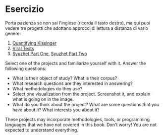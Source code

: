 # Esercizio

Porta pazienza se non sai l'inglese (ricorda il tasto destro), ma qui puoi vedere tre progetti che adottano approcci di lettura a distanza di vario genere:

1. [Quantifying Kissinger](https://blog.quantifyingkissinger.com)
2. [Viral Texts](http://viraltexts.org)
3. [Syuzhet Part One](http://www.matthewjockers.net/2015/02/02/syuzhet/), [Syuzhet Part Two](http://www.matthewjockers.net/2015/02/25/the-rest-of-the-story/)

Select one of the projects and familiarize yourself with it. Answer the following questions:

* What is their object of study? What is their corpus?
* What research questions are they interested in answering?
* What methodologies do they use?
* Select one visualization from the project. Screenshot it, and explain what is going on in the image.
* What do you think about the project? What are some questions that you have about it? What interests you about it?

These projects may incorporate methodologies, tools, or programming languages that we have not covered in this book. Don't worry! You are not expected to understand everything.
